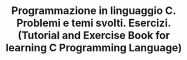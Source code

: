 ---
title: "Programmazione in linguaggio C. Problemi e temi svolti. Esercizi. (Tutorial and Exercise Book for learning C Programming Language)"
authors: "C. Cusano, T. Facchinetti, C. Larizza, E. Losiouk, D. De Martini, A. Tramonte."
venue: "Medea"
type: "book"
year: 2015
isbn: "8866930881, 9788866930884"
--- 